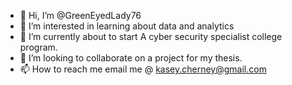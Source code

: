 - 👋 Hi, I’m @GreenEyedLady76
- 👀 I’m interested in learning about data and analytics
- 🌱 I’m currently about to start A cyber security specialist college program.
- 💞️ I’m looking to collaborate on a project for my thesis.
- 📫 How to reach me email me @ kasey.cherney@gmail.com 

<!---
GreenEyedLady76/GreenEyedLady76 is a lady that needs a smart individual to help her understand apis and why to use them on your cell.  ✨ special ✨ repository because its `README.md` (this file) appears on your GitHub profile.
You can click the Preview link to take a look at your changes.
--->
